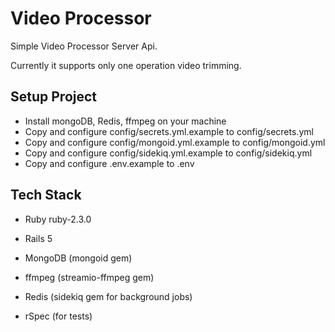 # Video Processor

Simple Video Processor Server Api.

Currently it supports only one operation video trimming.

## Setup Project

* Install mongoDB, Redis, ffmpeg on your machine
* Copy and configure config/secrets.yml.example to config/secrets.yml
* Copy and configure config/mongoid.yml.example to config/mongoid.yml
* Copy and configure config/sidekiq.yml.example to config/sidekiq.yml
* Copy and configure .env.example to .env

## Tech Stack

* Ruby ruby-2.3.0

* Rails 5

* MongoDB (mongoid gem)

* ffmpeg (streamio-ffmpeg gem)

* Redis (sidekiq gem for background jobs)

* rSpec (for tests)
